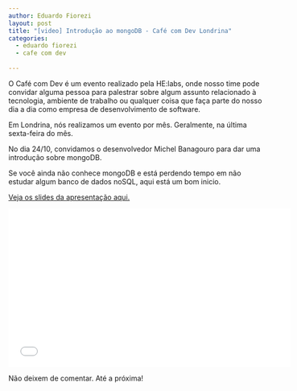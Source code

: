 ```yaml
---
author: Eduardo Fiorezi
layout: post
title: "[video] Introdução ao mongoDB - Café com Dev Londrina"
categories:
  - eduardo fiorezi
  - cafe com dev
  
---
```


O Café com Dev é um evento realizado pela HE:labs, onde nosso time pode convidar alguma pessoa para palestrar sobre algum assunto relacionado à tecnologia, ambiente de trabalho ou qualquer coisa que faça parte do nosso dia a dia como empresa de desenvolvimento de software.

<!--more-->

Em Londrina, nós realizamos um evento por mês. Geralmente, na última sexta-feira do mês.

No dia 24/10, convidamos o desenvolvedor Michel Banagouro para dar uma introdução sobre mongoDB.

Se você ainda não conhece mongoDB e está perdendo tempo em não estudar algum banco de dados noSQL, aqui está um bom inicio.

[Veja os slides da apresentação aqui.](http://slid.es/mbanagouro/mongodb-overview)

<iframe width="560" height="315" src="//www.youtube.com/embed/kEZD2ZvmN90" frameborder="0" allowfullscreen></iframe>

Não deixem de comentar.
Até a próxima!